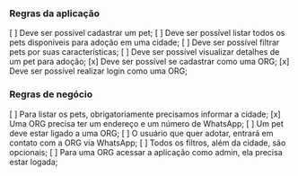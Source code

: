 ### Regras da aplicação

[ ] Deve ser possível cadastrar um pet;
[ ] Deve ser possível listar todos os pets disponíveis para adoção em uma cidade;
[ ] Deve ser possível filtrar pets por suas características;
[ ] Deve ser possível visualizar detalhes de um pet para adoção;
[x] Deve ser possível se cadastrar como uma ORG;
[x] Deve ser possível realizar login como uma ORG;

### Regras de negócio

[ ] Para listar os pets, obrigatoriamente precisamos informar a cidade;
[x] Uma ORG precisa ter um endereço e um número de WhatsApp;
[ ] Um pet deve estar ligado a uma ORG;
[ ] O usuário que quer adotar, entrará em contato com a ORG via WhatsApp;
[ ] Todos os filtros, além da cidade, são opcionais;
[ ] Para uma ORG acessar a aplicação como admin, ela precisa estar logada;
